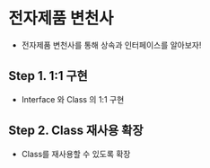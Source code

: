 # 전자제품 변천사

- 전자제품 변천사를 통해 상속과 인터페이스를 알아보자!
 
## Step 1. 1:1 구현
 
- Interface 와 Class 의 1:1 구현

## Step 2. Class 재사용 확장

- Class를 재사용할 수 있도록 확장
